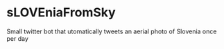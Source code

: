 # sLOVEniaFromSky
Small twitter bot that utomatically tweets an aerial photo of Slovenia once per day
